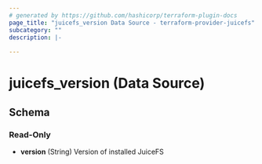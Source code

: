 ```yaml
---
# generated by https://github.com/hashicorp/terraform-plugin-docs
page_title: "juicefs_version Data Source - terraform-provider-juicefs"
subcategory: ""
description: |-
  
---
```


# juicefs_version (Data Source)





<!-- schema generated by tfplugindocs -->
## Schema

### Read-Only

- **version** (String) Version of installed JuiceFS


